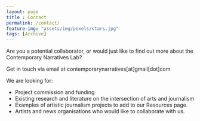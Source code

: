 ```yaml
--- 
layout: page
title : Contact
permalink: /contact/
feature-img: "assets/img/pexels/stars.jpg"
tags: [Archive]
---
```


Are you a potential collaborator, or would just like to find out more about the Contemporary Narratives Lab?

Get in touch via email at contemporarynarratives[at]gmail[dot]com

We are looking for:

- Project commission and funding 
- Existing research and literature on the intersection of arts and journalism
- Examples of artistic journalism projects to add to our Resources page.
- Artists and news organisations who would like to collaborate with us.
